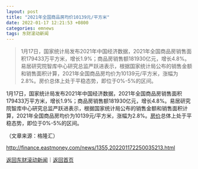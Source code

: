 ```yaml
---
layout: post
title: "2021年全国商品房均价10139元/平方米"
date: 2022-01-17 12:21:53 +0800
categories: emnews
tags: 东财滚动新闻
---
```

> 1月17日，国家统计局发布2021年中国经济数据，2021年全国商品房销售面积179433万平方米，增长1.9%；商品房销售额181930亿元，增长4.8%。易居研究院智库中心研究总监严跃进表示，根据国家统计局公布的销售金额和销售面积计算，2021年全国商品房均价为10139元/平方米，涨幅为2.8%。房价总体上处于平稳态势，即位于0%-5%的区间。

<p>1月17日，国家统计局发布2021年中国经济数据，2021年全国商品房销售面积179433万平方米，增长1.9%；商品房销售额181930亿元，增长4.8%。易居研究院智库中心研究总监严跃进表示，根据国家统计局公布的销售金额和销售面积计算，2021年全国商品房均价为10139元/平方米，涨幅为2.8%。<span id="Info.3325"><a href="http://data.eastmoney.com/cjsj/newhouse.html" class="infokey">房价</a></span>总体上处于平稳态势，即位于0%-5%的区间。</p><p class="em_media">（文章来源：格隆汇）</p>

<http://finance.eastmoney.com/news/1355,202201172250035213.html>

[返回东财滚动新闻](//finews.withounder.com/emnews/)｜[返回首页](//finews.withounder.com/)